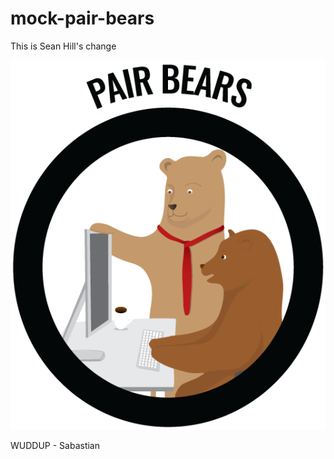 # mock-pair-bears



This is Sean Hill's change

![Alt text](/img/Pair-Bears.png?raw=true "Pair Bears 4LIFE!")


 WUDDUP - Sabastian

